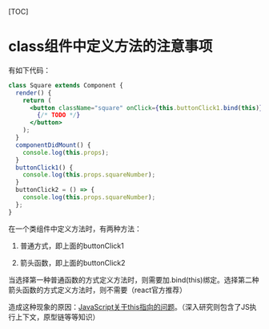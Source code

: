 [TOC]

# class组件中定义方法的注意事项

有如下代码：

```jsx
class Square extends Component {
  render() {
    return (
      <button className="square" onClick={this.buttonClick1.bind(this)}>
        {/* TODO */}
      </button>
    );
  }
  componentDidMount() {
    console.log(this.props);
  }
  buttonClick1() {
    console.log(this.props.squareNumber);
  }
  buttonClick2 = () => {
    console.log(this.props.squareNumber);
  };
}
```

在一个类组件中定义方法时，有两种方法：

1. 普通方式，即上面的buttonClick1

2. 箭头函数，即上面的buttonClick2

当选择第一种普通函数的方式定义方法时，则需要加.bind(this)绑定。选择第二种箭头函数的方式定义方法时，则不需要（react官方推荐）

造成这种现象的原因：[JavaScript关于this指向的问题](https://yehudakatz.com/2011/08/11/understanding-javascript-function-invocation-and-this/)。（深入研究则包含了JS执行上下文，原型链等等知识）